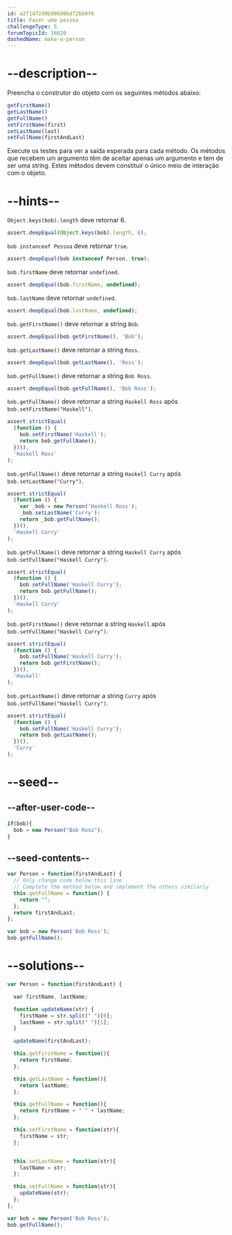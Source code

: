 ```yaml
---
id: a2f1d72d9b908d0bd72bb9f6
title: Fazer uma pessoa
challengeType: 5
forumTopicId: 16020
dashedName: make-a-person
---
```


# --description--

Preencha o construtor do objeto com os seguintes métodos abaixo:

```js
getFirstName()
getLastName()
getFullName()
setFirstName(first)
setLastName(last)
setFullName(firstAndLast)
```

Execute os testes para ver a saída esperada para cada método. Os métodos que recebem um argumento têm de aceitar apenas um argumento e tem de ser uma string. Estes métodos devem constituir o único meio de interação com o objeto.

# --hints--

`Object.keys(bob).length` deve retornar 6.

```js
assert.deepEqual(Object.keys(bob).length, 6);
```

`bob instanceof Pessoa` deve retornar `true`.

```js
assert.deepEqual(bob instanceof Person, true);
```

`bob.firstName` deve retornar `undefined`.

```js
assert.deepEqual(bob.firstName, undefined);
```

`bob.lastName` deve retornar `undefined`.

```js
assert.deepEqual(bob.lastName, undefined);
```

`bob.getFirstName()` deve retornar a string `Bob`.

```js
assert.deepEqual(bob.getFirstName(), 'Bob');
```

`bob.getLastName()` deve retornar a string `Ross`.

```js
assert.deepEqual(bob.getLastName(), 'Ross');
```

`bob.getFullName()` deve retornar a string `Bob Ross`.

```js
assert.deepEqual(bob.getFullName(), 'Bob Ross');
```

`bob.getFullName()` deve retornar a string `Haskell Ross` após `bob.setFirstName("Haskell")`.

```js
assert.strictEqual(
  (function () {
    bob.setFirstName('Haskell');
    return bob.getFullName();
  })(),
  'Haskell Ross'
);
```

`bob.getFullName()` deve retornar a string `Haskell Curry` após `bob.setLastName("Curry")`.

```js
assert.strictEqual(
  (function () {
    var _bob = new Person('Haskell Ross');
    _bob.setLastName('Curry');
    return _bob.getFullName();
  })(),
  'Haskell Curry'
);
```

`bob.getFullName()` deve retornar a string `Haskell Curry` após `bob.setFullName("Haskell Curry")`.

```js
assert.strictEqual(
  (function () {
    bob.setFullName('Haskell Curry');
    return bob.getFullName();
  })(),
  'Haskell Curry'
);
```

`bob.getFirstName()` deve retornar a string `Haskell` após `bob.setFullName("Haskell Curry")`.

```js
assert.strictEqual(
  (function () {
    bob.setFullName('Haskell Curry');
    return bob.getFirstName();
  })(),
  'Haskell'
);
```

`bob.getLastName()` deve retornar a string `Curry` após `bob.setFullName("Haskell Curry")`.

```js
assert.strictEqual(
  (function () {
    bob.setFullName('Haskell Curry');
    return bob.getLastName();
  })(),
  'Curry'
);
```

# --seed--

## --after-user-code--

```js
if(bob){
  bob = new Person("Bob Ross");
}
```

## --seed-contents--

```js
var Person = function(firstAndLast) {
  // Only change code below this line
  // Complete the method below and implement the others similarly
  this.getFullName = function() {
    return "";
  };
  return firstAndLast;
};

var bob = new Person('Bob Ross');
bob.getFullName();
```

# --solutions--

```js
var Person = function(firstAndLast) {

  var firstName, lastName;

  function updateName(str) {
    firstName = str.split(" ")[0];
    lastName = str.split(" ")[1];
  }

  updateName(firstAndLast);

  this.getFirstName = function(){
    return firstName;
  };

  this.getLastName = function(){
    return lastName;
  };

  this.getFullName = function(){
    return firstName + " " + lastName;
  };

  this.setFirstName = function(str){
    firstName = str;
  };


  this.setLastName = function(str){
    lastName = str;
  };

  this.setFullName = function(str){
    updateName(str);
  };
};

var bob = new Person('Bob Ross');
bob.getFullName();
```
